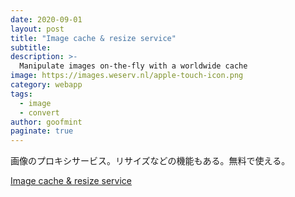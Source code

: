 ```yaml
---
date: 2020-09-01
layout: post
title: "Image cache & resize service"
subtitle: 
description: >-
  Manipulate images on-the-fly with a worldwide cache
image: https://images.weserv.nl/apple-touch-icon.png
category: webapp
tags:
  - image
  - convert
author: goofmint
paginate: true
---
```

画像のプロキシサービス。リサイズなどの機能もある。無料で使える。

[Image cache & resize service](https://images.weserv.nl/)
